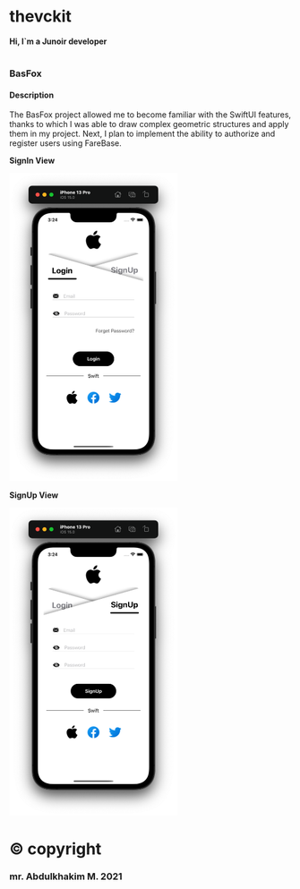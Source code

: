 # thevckit
**Hi, I`m a Junoir developer**
#

### BasFox
#### Description
The BasFox project allowed me to become familiar with the SwiftUI features, thanks to which I was able to draw complex geometric structures and apply them in my project.
Next, I plan to implement the ability to authorize and register users using FareBase.

**SignIn View**

<img src="https://github.com/vckit/thevckit-group/blob/master/BasFox/screens/sigin.png" width="300" height="550"/>

**SignUp View**

<img src="https://github.com/vckit/thevckit-group/blob/master/BasFox/screens/signup.png" width="300" height="550"/>

# © copyright
### mr. Abdulkhakim M. 2021

